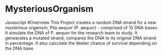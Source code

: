 # MysteriousOrganism
Javascript
#Overview
This Project creates a random DNA strand for a new mysterious organism, Pila aequor (P. aequor) - comprised of 15 DNA bases. It
simulate the DNA of P. aequor for the research team to study. It genearates a mutated strand, compares the DNA to its original DNA strand in percentage. 
It also calculate the likelier chance of survival depending on the DNA base.
